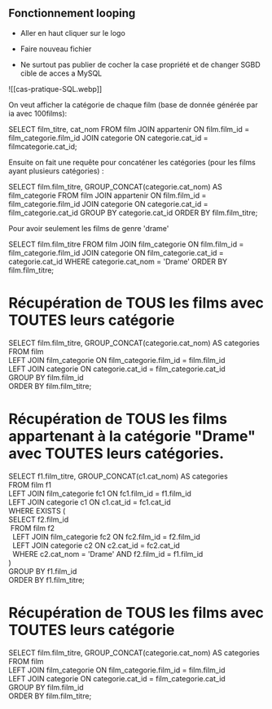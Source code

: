 
## Fonctionnement looping

 - Aller en haut cliquer sur le logo

 - Faire nouveau fichier 

 - Ne surtout pas publier de cocher la case propriété et de changer SGBD cible de acces a MySQL


![[cas-pratique-SQL.webp]]


On veut afficher la catégorie de chaque film (base de donnée générée par ia avec 100films):

SELECT film_titre, cat_nom 
FROM film 
JOIN appartenir ON film.film_id = film_categorie.film_id 
JOIN categorie ON categorie.cat_id = filmcategorie.cat_id;

Ensuite on fait une requête pour concaténer les catégories (pour les films ayant plusieurs catégories) :

SELECT film.film_titre, GROUP_CONCAT(categorie.cat_nom) AS film_categorie 
FROM film 
JOIN appartenir ON film.film_id = film_categorie.film_id 
JOIN categorie ON categorie.cat_id = film_categorie.cat_id 
GROUP BY categorie.cat_id 
ORDER BY film.film_titre;

Pour avoir seulement les films de genre 'drame' 

SELECT film.film_titre 
FROM film 
JOIN film_categorie ON film.film_id = film_categorie.film_id 
JOIN categorie ON film_categorie.cat_id = categorie.cat_id 
WHERE categorie.cat_nom = 'Drame'
ORDER BY film.film_titre;

# Récupération de TOUS les films avec TOUTES leurs catégorie   
SELECT film.film_titre, GROUP_CONCAT(categorie.cat_nom) AS categories  
FROM film  
LEFT JOIN film_categorie ON film_categorie.film_id = film.film_id  
LEFT JOIN categorie ON categorie.cat_id = film_categorie.cat_id  
GROUP BY film.film_id  
ORDER BY film.film_titre;

# Récupération de TOUS les films appartenant à la catégorie "Drame" avec TOUTES leurs catégories.  
SELECT f1.film_titre, GROUP_CONCAT(c1.cat_nom) AS categories  
FROM film f1  
LEFT JOIN film_categorie fc1 ON fc1.film_id = f1.film_id  
LEFT JOIN categorie c1 ON c1.cat_id = fc1.cat_id  
WHERE EXISTS (  
 SELECT f2.film_id  
 FROM film f2  
  LEFT JOIN film_categorie fc2 ON fc2.film_id = f2.film_id  
  LEFT JOIN categorie c2 ON c2.cat_id = fc2.cat_id  
  WHERE c2.cat_nom = 'Drame' AND f2.film_id = f1.film_id  
)    
GROUP BY f1.film_id  
ORDER BY f1.film_titre;

# Récupération de TOUS les films avec TOUTES leurs catégorie   
SELECT film.film_titre, GROUP_CONCAT(categorie.cat_nom) AS categories  
FROM film  
LEFT JOIN film_categorie ON film_categorie.film_id = film.film_id  
LEFT JOIN categorie ON categorie.cat_id = film_categorie.cat_id  
GROUP BY film.film_id  
ORDER BY film.film_titre;

